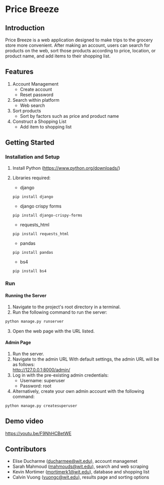 # Price Breeze

## Introduction

Price Breeze is a web application designed to make trips to the grocery store more convenient. After making an account, users can search for products on the web, sort those products according to price, location, or product name, and add items to their shopping list.

## Features
1. Account Management
   - Create account
   - Reset password
2. Search within platform
   - Web search
3. Sort products
   - Sort by factors such as price and product name
4. Construct a Shopping List
   - Add item to shopping list


## Getting Started
### Installation and Setup
1. Install Python (https://www.python.org/downloads/)
2. Libraries required:
   - django

   ```console
   pip install django
   ```

   - django crispy forms

   ```console
   pip install django-crispy-forms
   ```

   - requests_html

   ```console
   pip install requests_html
   ```

   * pandas

   ```console
   pip install pandas
   ```

   * bs4

   ```console
   pip install bs4
   ```

### Run

#### Running the Server

1. Navigate to the project's root directory in a terminal.
2. Run the following command to run the server:
```python
python manage.py runserver
```
3. Open the web page with the URL listed.

#### Admin Page
1. Run the server.
2. Navigate to the admin URL With default settings, the admin URL will be as follows:  
<http://127.0.0.1:8000/admin/>
3. Log in with the pre-existing admin credentials:
   - Username: superuser
   - Password: root  
4. Alternatively, create your own admin account with the following command:
```console
python manage.py createsuperuser
```

## Demo video

https://youtu.be/F9NhHCBetWE

## Contributors

* Elise Ducharme (ducharmee@wit.edu), account managemet
* Sarah Mahmoud (mahmouds@wit.edu), search and web scraping
* Kevin Mortimer (mortimerk1@wit.edu), database and shopping list
* Calvin Vuong (vuongc@wit.edu), results page and sorting options
